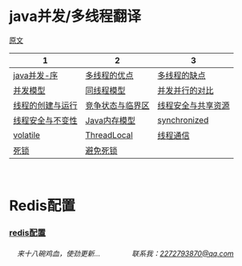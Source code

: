 # java并发/多线程翻译

[原文](http://tutorials.jenkov.com/java-concurrency/index.html)

 1 |  2 | 3
---|--- | --
 [java并发-序](https://snailfighter.github.io/translator/java-summary) | [多线程的优点](https://snailfighter.github.io/translator/advantage) | [多线程的缺点](https://snailfighter.github.io/translator/disadvantage) 
[并发模型](https://snailfighter.github.io/translator/concurrent-module) | [同线程模型](https://snailfighter.github.io/translator/samethread) | [并发并行的对比](https://snailfighter.github.io/translator/vsboth) 
[线程的创建与运行](https://snailfighter.github.io/translator/createstart) | [竞争状态与临界区](https://snailfighter.github.io/translator/condition) | [线程安全与共享资源](https://snailfighter.github.io/translator/saftandshare) 
[线程安全与不变性](https://snailfighter.github.io/translator/saftandimmu) | [Java内存模型](https://snailfighter.github.io/translator/memorymodel) | [synchronized](https://snailfighter.github.io/translator/synchronized) 
[volatile](https://snailfighter.github.io/translator/volatile) |[ThreadLocal](https://snailfighter.github.io/translator/ThreadLocal) | [线程通信](https://snailfighter.github.io/translator/threadSinglling) 
[死锁](https://snailfighter.github.io/translator/deadlock) | [避免死锁](https://snailfighter.github.io/translator/avoiddeadlock)



    
    
# Redis配置
### [redis配置](https://snailfighter.github.io/translator/redisconf)  









######     来十八碗鸡血，使劲更新...                联系我：2272793870@qq.com
